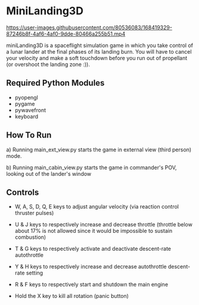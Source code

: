 # MiniLanding3D

https://user-images.githubusercontent.com/80536083/168419329-87246b8f-4af6-4af0-9dde-80466a255b51.mp4


miniLanding3D is a spaceflight simulation game in which
you take control of a lunar lander at the final phases
of its landing burn. You will have to cancel your velocity
and make a soft touchdown before you run out of propellant
(or overshoot the landing zone :)).

## Required Python Modules

 - pyopengl
 - pygame
 - pywavefront
 - keyboard

## How To Run

a) Running main_ext_view.py starts the game in external 
   view (third person) mode.
   
b) Running main_cabin_view.py starts the game in commander's
   POV, looking out of the lander's window

## Controls

-  W, A, S, D, Q, E keys to adjust angular velocity (via
   reaction control thruster pulses)
   
-  U & J keys to respectively increase and decrease throttle
   (throttle below about 17% is not allowed since it would be
   impossible to sustain combustion)
   
-  T & G keys to respectively activate and deactivate
   descent-rate autothrottle
   
-  Y & H keys to respectively increase and decrease autothrottle
   descent-rate setting
   
-  R & F keys to respectively start and shutdown the main
   engine
   
-  Hold the X key to kill all rotation (panic button)
